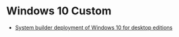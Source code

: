 # Windows 10 Custom

* [System builder deployment of Windows 10 for desktop editions](https://docs.microsoft.com/en-us/windows-hardware/manufacture/desktop/system-builder-deployment-of-windows-10-for-desktop-editions)

